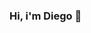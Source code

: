 ### Hi, i'm Diego 👋

<!--
**DiegoBolonik/diegobolonik** is a ✨ _special_ ✨ repository because its `README.md` (this file) appears on your GitHub profile.

Who am I?

<img src="https://github.com/alexandresanlim/Badges4-README.md-Profile#-analytics-" /> Data Scientist, I am recent engineering graduate looking for opportunities and collabaration in projects related to data science and deep learning.
- 🔭 I’m currently working on image classification (also, I am brushing up my data structures and algorithms skills regularly).
- 🌱 I’m currently learning Computer Vision and Deep Learning techniques using PyTorch.
- 🤝 I’m looking to collaborate on data science and deep learning projects. 
 Researcher.
 Teacher.
